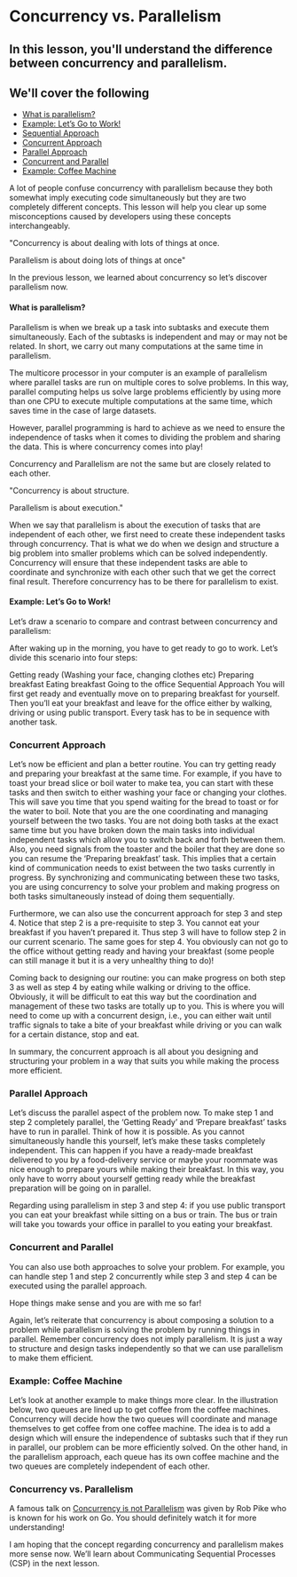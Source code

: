 # Concurrency vs. Parallelism
## In this lesson, you'll understand the difference between concurrency and parallelism.

## We'll cover the following

* [What is parallelism?](#what-is-parallelism)
* [Example: Let’s Go to Work!](#example-lets-go-to-Work)
* [Sequential Approach](#sequential-approach)
* [Concurrent Approach](#concurrent-approach)
* [Parallel Approach](#parallel-approach)
* [Concurrent and Parallel](#concurrent-and-parallel)
* [Example: Coffee Machine](#example-coffee-machine)

A lot of people confuse concurrency with parallelism because they both somewhat imply executing code simultaneously but they are two completely different concepts. This lesson will help you clear up some misconceptions caused by developers using these concepts interchangeably.

"Concurrency is about dealing with lots of things at once.

Parallelism is about doing lots of things at once"

In the previous lesson, we learned about concurrency so let’s discover parallelism now.

#### What is parallelism?
Parallelism is when we break up a task into subtasks and execute them simultaneously. Each of the subtasks is independent and may or may not be related. In short, we carry out many computations at the same time in parallelism.

The multicore processor in your computer is an example of parallelism where parallel tasks are run on multiple cores to solve problems. In this way, parallel computing helps us solve large problems efficiently by using more than one CPU to execute multiple computations at the same time, which saves time in the case of large datasets.

However, parallel programming is hard to achieve as we need to ensure the independence of tasks when it comes to dividing the problem and sharing the data. This is where concurrency comes into play!

Concurrency and Parallelism are not the same but are closely related to each other.

"Concurrency is about structure.

Parallelism is about execution."

When we say that parallelism is about the execution of tasks that are independent of each other, we first need to create these independent tasks through concurrency. That is what we do when we design and structure a big problem into smaller problems which can be solved independently. Concurrency will ensure that these independent tasks are able to coordinate and synchronize with each other such that we get the correct final result. Therefore concurrency has to be there for parallelism to exist.

#### Example: Let’s Go to Work!
Let’s draw a scenario to compare and contrast between concurrency and parallelism:

After waking up in the morning, you have to get ready to go to work. Let’s divide this scenario into four steps:

Getting ready (Washing your face, changing clothes etc)
Preparing breakfast
Eating breakfast
Going to the office
Sequential Approach
You will first get ready and eventually move on to preparing breakfast for yourself. Then you’ll eat your breakfast and leave for the office either by walking, driving or using public transport. Every task has to be in sequence with another task.

### Concurrent Approach
Let’s now be efficient and plan a better routine. You can try getting ready and preparing your breakfast at the same time. For example, if you have to toast your bread slice or boil water to make tea, you can start with these tasks and then switch to either washing your face or changing your clothes. This will save you time that you spend waiting for the bread to toast or for the water to boil. Note that you are the one coordinating and managing yourself between the two tasks. You are not doing both tasks at the exact same time but you have broken down the main tasks into individual independent tasks which allow you to switch back and forth between them. Also, you need signals from the toaster and the boiler that they are done so you can resume the ‘Preparing breakfast’ task. This implies that a certain kind of communication needs to exist between the two tasks currently in progress. By synchronizing and communicating between these two tasks, you are using concurrency to solve your problem and making progress on both tasks simultaneously instead of doing them sequentially.

Furthermore, we can also use the concurrent approach for step 3 and step 4. Notice that step 2 is a pre-requisite to step 3. You cannot eat your breakfast if you haven’t prepared it. Thus step 3 will have to follow step 2 in our current scenario. The same goes for step 4. You obviously can not go to the office without getting ready and having your breakfast (some people can still manage it but it is a very unhealthy thing to do)!

Coming back to designing our routine: you can make progress on both step 3 as well as step 4 by eating while walking or driving to the office. Obviously, it will be difficult to eat this way but the coordination and management of these two tasks are totally up to you. This is where you will need to come up with a concurrent design, i.e., you can either wait until traffic signals to take a bite of your breakfast while driving or you can walk for a certain distance, stop and eat.

In summary, the concurrent approach is all about you designing and structuring your problem in a way that suits you while making the process more efficient.

### Parallel Approach
Let’s discuss the parallel aspect of the problem now. To make step 1 and step 2 completely parallel, the ‘Getting Ready’ and ‘Prepare breakfast’ tasks have to run in parallel. Think of how it is possible. As you cannot simultaneously handle this yourself, let’s make these tasks completely independent. This can happen if you have a ready-made breakfast delivered to you by a food-delivery service or maybe your roommate was nice enough to prepare yours while making their breakfast. In this way, you only have to worry about yourself getting ready while the breakfast preparation will be going on in parallel.

Regarding using parallelism in step 3 and step 4: if you use public transport you can eat your breakfast while sitting on a bus or train. The bus or train will take you towards your office in parallel to you eating your breakfast.

### Concurrent and Parallel
You can also use both approaches to solve your problem. For example, you can handle step 1 and step 2 concurrently while step 3 and step 4 can be executed using the parallel approach.

Hope things make sense and you are with me so far!

Again, let’s reiterate that concurrency is about composing a solution to a problem while parallelism is solving the problem by running things in parallel. Remember concurrency does not imply parallelism. It is just a way to structure and design tasks independently so that we can use parallelism to make them efficient.

### Example: Coffee Machine
Let’s look at another example to make things more clear. In the illustration below, two queues are lined up to get coffee from the coffee machines. Concurrency will decide how the two queues will coordinate and manage themselves to get coffee from one coffee machine. The idea is to add a design which will ensure the independence of subtasks such that if they run in parallel, our problem can be more efficiently solved. On the other hand, in the parallelism approach, each queue has its own coffee machine and the two queues are completely independent of each other.

### Concurrency vs. Parallelism
A famous talk on [Concurrency is not Parallelism](https://go.dev/blog/waza-talk) was given by Rob Pike who is known for his work on Go. You should definitely watch it for more understanding!

I am hoping that the concept regarding concurrency and parallelism makes more sense now. We’ll learn about Communicating Sequential Processes (CSP) in the next lesson.
